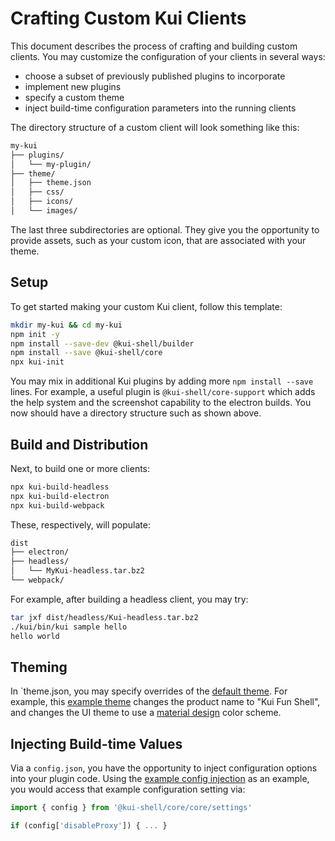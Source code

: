 # Crafting Custom Kui Clients

This document describes the process of crafting and building custom
clients. You may customize the configuration of your clients in
several ways:

- choose a subset of previously published plugins to incorporate
- implement new plugins
- specify a custom theme
- inject build-time configuration parameters into the running clients

The directory structure of a custom client will look something like this:

```bash
my-kui
├── plugins/
│   └── my-plugin/
├── theme/
│   ├── theme.json
│   ├── css/
│   ├── icons/
│   └── images/
```

The last three subdirectories are optional. They give you the
opportunity to provide assets, such as your custom icon, that are
associated with your theme.

## Setup

To get started making your custom Kui client, follow this
template:

```bash
mkdir my-kui && cd my-kui
npm init -y
npm install --save-dev @kui-shell/builder
npm install --save @kui-shell/core
npx kui-init
```

You may mix in additional Kui plugins by adding more `npm install
--save` lines. For example, a useful plugin is
`@kui-shell/core-support` which adds the help system and the
screenshot capability to the electron builds. You now should have a
directory structure such as shown above.

## Build and Distribution

Next, to build one or more clients:

```bash
npx kui-build-headless
npx kui-build-electron
npx kui-build-webpack
```

These, respectively, will populate:

```bash
dist
├── electron/
├── headless/
│   └── MyKui-headless.tar.bz2
└── webpack/
```

For example, after building a headless client, you may try:

```bash
tar jxf dist/headless/Kui-headless.tar.bz2
./kui/bin/kui sample hello
hello world
```

## Theming

In `theme.json, you may specify overrides of the [default
   theme](../../clients/default/theme/theme.json). For example, this
   [example
   theme](../../packages/kui-builder/examples/build-configs/material-design/theme.json)
   changes the product name to "Kui Fun Shell", and changes the UI
   theme to use a [material design](https://material.io/) color
   scheme.

## Injecting Build-time Values

Via a `config.json`, you have the opportunity to inject
   configuration options into your plugin code. Using the
   [example config injection](../../packages/kui-builder/examples/build-configs/material-design/config.json) as an example,
   you would access that example configuration setting via:
   ```typescript
   import { config } from '@kui-shell/core/core/settings'

   if (config['disableProxy']) { ... }
   ```

